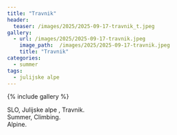 ```yaml
---
title: "Travnik"
header:
  teaser: /images/2025/2025-09-17-travnik_t.jpeg
gallery:
  - url: /images/2025/2025-09-17-travnik.jpeg
    image_path:  /images/2025/2025-09-17-travnik.jpeg
    title: "Travnik"
categories:
  - summer
tags:
  - julijske alpe
---
```


{% include gallery %}

SLO, Julijske alpe , Travnik.  
Summer, Climbing.   
Alpine.
